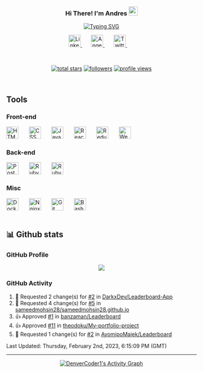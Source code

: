 <h3 align="center">
  Hi There! I'm Andres
  <img src="https://media.giphy.com/media/hvRJCLFzcasrR4ia7z/giphy.gif" width="24">
</h3>

<!-- Readme typing svg: https://github.com/DenverCoder1/readme-typing-svg -->
<p align="center">
  <a href="https://git.io/typing-svg"><img src="https://readme-typing-svg.demolab.com?font=Fira%20Code&center=true&width=500&height=45&color=22C4F7&vCenter=true&size=22&pause=1000&lines=Full+Stack+Web+Developer;1300%2B+Hours+of+code+this+year;I+love+programming+things+remotely" alt="Typing SVG" /></a>
</p>


<!-- Social media Icons -->
<p align="center">
  <a href="https://www.linkedin.com/in/aagst/"> <img height="32" width="32" src="https://simpleicons.now.sh/linkedin/0A66C2" alt="Linkedin" title="LinkedIn Profile" /> </a>
  &#8287;&#8287;&#8287;&#8287;&#8287;
  <a href="https://angel.co/u/andres-agudelo"> <img height="32" width="32" src="https://simpleicons.now.sh/angellist/000" alt="AngelList" title="AngelList Profile" /> </a>
  &#8287;&#8287;&#8287;&#8287;&#8287;
  <a href="https://twitter.com/AgudeloAndres__"> <img height="32" width="32" src="https://simpleicons.now.sh/twitter/1DA1F2" alt="Twitter" title="Twitter Profile" /> </a>
  &#8287;&#8287;&#8287;&#8287;&#8287;
</p>

<br/>

<!-- Badges section -->
<!-- Badges with custom icons - https://github.com/DenverCoder1/custom-icon-badges -->
<!-- View counter - https://github.com/antonkomarev/github-profile-views-counter -->
<p align="center">
  <a href="https://github.com/anagudelogu?tab=repositories&sort=stargazers">
    <img alt="total stars" title="Total stars on GitHub" src="https://custom-icon-badges.demolab.com/github/stars/anagudelogu?color=FDBF00&style=for-the-badge&labelColor=C79600&logo=star"/></a>
  <a href="https://github.com/anagudelogu?tab=followers">
    <img alt="followers" title="Follow me on Github" src="https://custom-icon-badges.demolab.com/github/followers/anagudelogu?color=236ad3&labelColor=1155ba&style=for-the-badge&logo=person-add&label=Followers&logoColor=white"/></a>
  <a href="https://github.com/anagudelogu">
    <img src="https://komarev.com/ghpvc/?username=anagudelogu&&style=for-the-badge&color=lightgrey&label=Visitors" alt="profile views" title="Profile views"/></a>
</p>

<br/>

## Tools

### Front-end

<div align="left">
  <img height="32" width="32" src="https://simpleicons.now.sh/html5/E34F26" alt="HTML" title="HTML" />
  &#8287;&#8287;&#8287;&#8287;&#8287;
  <img height="32" width="32" src="https://simpleicons.now.sh/css3/1572B6" alt="CSS" title="CSS" />
  &#8287;&#8287;&#8287;&#8287;&#8287;
  <img height="32" width="32" src="https://simpleicons.now.sh/javascript/F7DF1E" alt="JavaScript" title="JavaScript" />
  &#8287;&#8287;&#8287;&#8287;&#8287;
  <img height="32" width="32" src="https://simpleicons.now.sh/react/61DAFB" alt="React" title="React" />
  &#8287;&#8287;&#8287;&#8287;&#8287;
  <img height="32" width="32" src="https://simpleicons.now.sh/redux/764ABC" alt="Redux" title="Redux" />
  &#8287;&#8287;&#8287;&#8287;&#8287;
  <img height="32" width="32" src="https://simpleicons.now.sh/webpack/8DD6F9" alt="Webpack" title="Webpack" />
  &#8287;&#8287;&#8287;&#8287;&#8287;
</div>


### Back-end

<div align="left">
  <img height="32" width="32" src="https://simpleicons.now.sh/postgresql/4169E1" alt="Postgresql" title="Postgresql" />
  &#8287;&#8287;&#8287;&#8287;&#8287;
  <img height="32" width="32" src="https://simpleicons.now.sh/ruby/CC342D" alt="Ruby" title="Ruby" />
  &#8287;&#8287;&#8287;&#8287;&#8287;
  <img height="32" width="32" src="https://simpleicons.now.sh/rubyonrails/CC0000" alt="Ruby on Rails" title="Ruby on Rails" />
</div>

### Misc
<div align="left">
  <img height="32" width="32" src="https://simpleicons.now.sh/docker/2496ED" alt="Docker" title="Docker" />
  &#8287;&#8287;&#8287;&#8287;&#8287;
  <img height="32" width="32" src="https://simpleicons.now.sh/nginx/009639" alt="Nginx" title="Nginx" />
  &#8287;&#8287;&#8287;&#8287;&#8287;
  <img height="32" width="32" src="https://simpleicons.now.sh/git/F05032" alt="Git" title="Git" />
  &#8287;&#8287;&#8287;&#8287;&#8287;
  <img height="32" width="32" src="https://simpleicons.now.sh/gnubash/4EAA25" alt="Bash" title="Bash" />
  &#8287;&#8287;&#8287;&#8287;&#8287;
</div>

<br/>

## 📊 Github stats

### GitHub Profile
<div align="center">
  <img align="center" src="https://github-readme-stats.vercel.app/api?username=anagudelogu&show_icons=true&theme=algolia" />
</div>

### GitHub Activity

<!-- Last activity: https://github.com/Readme-Workflows/recent-activity -->

<!--RECENT_ACTIVITY:start-->
1. 🔴 Requested 2 change(s) for [#2](https://github.com/DarkxDev/Leaderboard-App/pull/2#pullrequestreview-1279973646) in [DarkxDev/Leaderboard-App](https://github.com/DarkxDev/Leaderboard-App)
2. 🔴 Requested 4 change(s) for [#5](https://github.com/sameedmohsin28/sameedmohsin28.github.io/pull/5#pullrequestreview-1278224703) in [sameedmohsin28/sameedmohsin28.github.io](https://github.com/sameedmohsin28/sameedmohsin28.github.io)
3. 👍 Approved [#1](https://github.com/banzaman/Leaderboard/pull/1#pullrequestreview-1278249016) in [banzaman/Leaderboard](https://github.com/banzaman/Leaderboard)
4. 👍 Approved [#11](https://github.com/theodoku/My-portfolio-project/pull/11#pullrequestreview-1278125960) in [theodoku/My-portfolio-project](https://github.com/theodoku/My-portfolio-project)
5. 🔴 Requested 1 change(s) for [#2](https://github.com/AyomipoMajek/Leaderboard/pull/2#pullrequestreview-1278085957) in [AyomipoMajek/Leaderboard](https://github.com/AyomipoMajek/Leaderboard)
<!--RECENT_ACTIVITY:end-->

<!--RECENT_ACTIVITY:last_update-->
Last Updated: Thursday, February 2nd, 2023, 6:15:09 PM (GMT)
<!--RECENT_ACTIVITY:last_update_end-->

---

<!-- Activity graph: https://github.com/ashutosh00710/github-readme-activity-graph -->

<div align="center">
  <a href="https://github.com/ashutosh00710/github-readme-activity-graph"><img alt="DenverCoder1's Activity Graph" src="https://github-readme-activity-graph.cyclic.app/graph?username=anagudelogu&bg_color=1F222E&color=F8D866&line=1155ba&point=FFFFFF&hide_border=true" /></a>
</div>  
